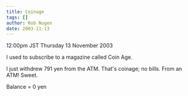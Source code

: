 ```yaml
---
title: Coinage
tags: []
author: Rob Nugen
date: 2003-11-13
---
```


<p class=date>12:00pm JST Thursday 13 November 2003</p>

<p>I used to subscribe to a magazine called Coin Age.</p>

<p>I just withdrew 791 yen from the ATM.  That's coinage; no bills.
From an ATM!  Sweet.</p>

<p>Balance = 0 yen</p>
